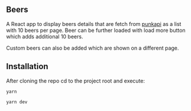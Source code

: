 ## Beers
A React app to display beers details that are fetch from [punkapi](https://punkapi.com/documentation/v2) as a list 
with 10 beers per page. Beer can be further loaded with load more button which adds additional 10 beers.

Custom beers can also be added which are shown on a different page.


## Installation
After cloning the repo cd to the project root and execute:
```
yarn 

yarn dev
```


